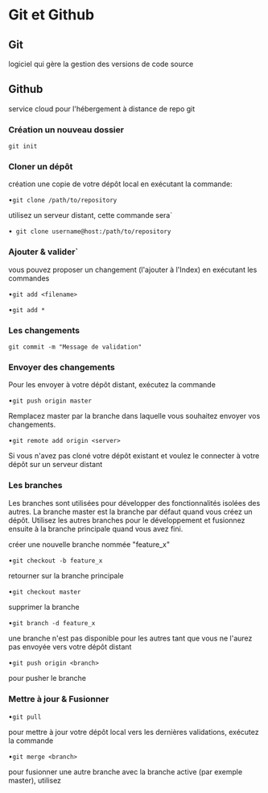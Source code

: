

# Git et Github
          
 ## Git
 logiciel qui gère la gestion des versions de code source
 
 ## Github
  service cloud pour l'hébergement à distance de repo git
  
 
  
### Création un nouveau dossier
 `git init`

### Cloner un dépôt
        
 création une copie de votre dépôt local en exécutant la commande:
 
 •`git clone /path/to/repository`   
 
 
 utilisez un serveur distant, cette commande sera`

•` git clone username@host:/path/to/repository`

           
### Ajouter & valider`
           
vous pouvez proposer un changement (l'ajouter à l'Index) en exécutant les commandes

•`git add <filename>`

•`git add *`                                                                                                                                                                                                                                                     

### Les changements

`git commit -m "Message de validation"`                                       

### Envoyer des changements
    
 Pour les envoyer à votre dépôt distant, exécutez la commande
 
•`git push origin master`                                      

Remplacez master par la branche dans laquelle vous souhaitez envoyer vos changements. 


•`git remote add origin <server>`

Si vous n'avez pas cloné votre dépôt existant et voulez le connecter à votre dépôt sur un serveur distant




### Les branches
                  
Les branches sont utilisées pour développer des fonctionnalités isolées des autres. La branche master est la branche par défaut quand vous créez un dépôt. Utilisez les autres branches pour le développement et fusionnez ensuite à la branche principale quand vous avez fini.

créer une nouvelle branche nommée "feature_x"

•`git checkout -b feature_x`

retourner sur la branche principale

•`git checkout master`

supprimer la branche

•`git branch -d feature_x`

une branche n'est pas disponible pour les autres tant que vous ne l'aurez pas envoyée vers votre dépôt distant

•`git push origin <branch>`

pour pusher le branche
 
### Mettre à jour & Fusionner
•`git pull`

pour mettre à jour votre dépôt local vers les dernières validations, exécutez la commande

•`git merge <branch>`

pour fusionner une autre branche avec la branche active (par exemple master), utilisez

